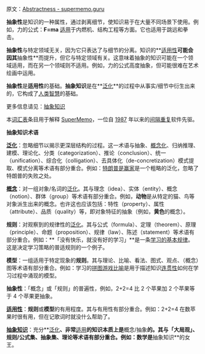 原文：[Abstractness - supermemo.guru](https://supermemo.guru/wiki/Abstractness)

**抽象性**是知识的一种属性，通过剥离细节，使知识易于在大量不同场景下使用。例如，力的公式：**F=ma** [适用](https://supermemo.guru/wiki/Applicability)于内燃机、结构工程等方面。它也适用于跳远和拳击。 

**抽象性**与特定领域无关，因为它只表达了与细节的分离。知识的**[适用性](https://supermemo.guru/wiki/Applicability)**可能会因其**抽象性**而提升，但它与特定领域有关。这意味着抽象的知识可能在一个领域适用，而在另一个领域则不适用。例如，力的公式高度抽象，但可能很难在艺术绘画中运用。

**抽象性**是**适用性**的基础。**抽象知识**是在**[泛化](https://supermemo.guru/wiki/Generalization)**的过程中从事实/细节中衍生出来的，它构成了[人类智慧](https://supermemo.guru/wiki/Human_intelligence)的基础。

更多信息请见：[抽象知识](https://supermemo.guru/wiki/Abstract_knowledge)

本[词汇表](https://supermemo.guru/wiki/Glossary)条目用于解释 [SuperMemo](https://supermemo.guru/wiki/SuperMemo_Guru)，一位自 [1987](https://supermemo.guru/wiki/History_of_spaced_repetition_(print)) 年以来的[间隔重复](https://supermemo.guru/wiki/Spaced_repetition)软件先驱。

**抽象知识术语**

**[泛化](https://supermemo.guru/wiki/Generalization)**：忽略细节以揭示更深层结构的过程。这一术语与抽象、[概念化](https://supermemo.guru/wiki/Conceptualization)、归纳推理、建模、理论化、分类（categorization）、推论（conclusion）、统一（unification）、综合化（colligation）、去具体化（de-concretization）模式提取、模式分离等术语有部分重合。例如：[特朗普是赢家](https://supermemo.guru/wiki/Donald_Trump)是一个粗略的泛化，忽略了特朗普的失败之处。

**[概念](https://supermemo.guru/wiki/Concept)**：对一组对象/名词的[泛化](https://supermemo.guru/wiki/Generalization)。其与理念（idea）、实体（entity）、概念（notion）、群体（group）等术语有部分重合。例如，**动物**是从特定的猫、鸟等对象派生出来的概念。也许这也应该包括：特性（property）、属性（attribute）、品质（quality）等，即对象特征的抽象（例如，**黄色**的概念）。

**规则**：对观察到的规律性的[泛化](https://supermemo.guru/wiki/Generalization)。其与公式（formula）、定理（theorem）、原理（principle）、命题（proposition）、规律（law）、陈述（statement）等术语有部分重合。例如：**「没有快乐，就没有好的学习」**是一条[学习的基本规律](https://supermemo.guru/wiki/Fundamental_law_of_learning)。这是决定学习策略的普适规则的一个例子。

**模型**：一组适用于特定现象的**规则**。其与理论、比喻、看法、图式、观点、（概念）图等术语有部分重合。例如：学习的[拼图游戏比喻](https://supermemo.guru/wiki/Jigsaw_puzzle_metaphor)是用于描述知识[连贯性](https://supermemo.guru/wiki/Coherence)如何在学习过程中涌现的模型。

**抽象性**：「概念」或「规则」的普遍性，例如，2+2=4 比 2 个苹果加 2 个苹果等于 4 个苹果更抽象。

**[适用性](https://supermemo.guru/wiki/Applicability)**：**规则**或**模型**的有用程度。其与有用性有部分重合。例如：2+2=4 在数苹果时很有用，但在记歌词时就没什么帮助了。

**[抽象知识](https://supermemo.guru/wiki/Abstract_knowledge)**：充分**[泛化](https://supermemo.guru/wiki/Generalization)**、非常**[适用](https://supermemo.guru/wiki/Applicability)**的知识本质上是**概念/抽象**的。其与「大局观」、**规则/公式**集、抽象集、理论等术语有部分重合。例如：数学是**抽象知识**的女王。